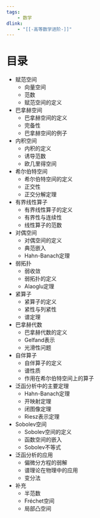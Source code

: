 ```yaml
---
tags:
    - 数学
dlink:
    - "[[-高等数学进阶-]]"
---
```

# 目录
- 赋范空间
	- 向量空间
    - 范数
    - 赋范空间的定义
- 巴拿赫空间
    - 巴拿赫空间的定义
    - 完备性
    - 巴拿赫空间的例子
- 内积空间
    - 内积的定义
    - 诱导范数
    - 欧几里得空间
- 希尔伯特空间
    - 希尔伯特空间的定义
    - 正交性
    - 正交分解定理
- 有界线性算子
    - 有界线性算子的定义
    - 有界性与连续性
    - 线性算子的范数
- 对偶空间
    - 对偶空间的定义
    - 典范嵌入
    - Hahn-Banach定理
- 弱拓扑
    - 弱收敛
    - 弱拓扑的定义
    - Alaoglu定理
- 紧算子
    - 紧算子的定义
    - 紧性与列紧性
    - 谱定理
- 巴拿赫代数
    - 巴拿赫代数的定义
    - Gelfand表示
    - 光滑性问题
- 自伴算子
    - 自伴算子的定义
    - 谱性质
    - 作用在希尔伯特空间上的算子
- 泛函分析中的主要定理
    - Hahn-Banach定理
    - 开映射定理
    - 闭图像定理
    - Riesz表示定理
- Sobolev空间
    - Sobolev空间的定义
    - 函数空间的嵌入
    - Sobolev不等式
- 泛函分析的应用
    - 偏微分方程的弱解
    - 谱理论在物理中的应用
    - 变分法
- 补充
    - 半范数
    - Fréchet空间
    - 局部凸空间